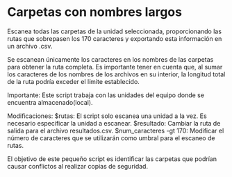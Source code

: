 # Carpetas con nombres largos
Escanea todas las carpetas de la unidad seleccionada, proporcionando las rutas que sobrepasen los 170 caracteres y exportando esta información en un archivo .csv.

Se escanean únicamente los caracteres en los nombres de las carpetas para obtener la ruta completa. Es importante tener en cuenta que, al sumar los caracteres de los nombres de los archivos en su interior, la longitud total de la ruta podría exceder el límite establecido.

Importante: Este script trabaja con las unidades del equipo donde se encuentra almacenado(local).

Modificaciones: $rutas: El script solo escanea una unidad a la vez. Es necesario especificar la unidad a escanear. 
           $resultado: Cambiar la ruta de salida para el archivo resultados.csv. 
           $num_caracteres -gt 170: Modificar el número de caracteres que se utilizarán como umbral para el escaneo de rutas. 

           
El objetivo de este pequeño script es identificar las carpetas que podrían causar conflictos al realizar copias de seguridad.
